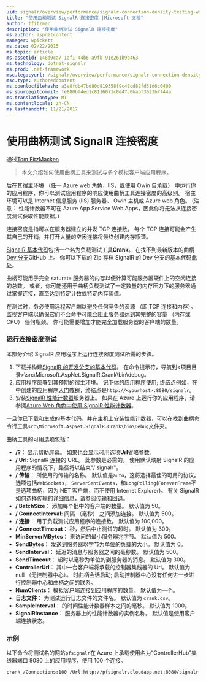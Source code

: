 ```yaml
---
uid: signalr/overview/performance/signalr-connection-density-testing-with-crank
title: "使用曲柄测试 SignalR 连接密度 |Microsoft 文档"
author: tfitzmac
description: "使用曲柄测试 SignalR 连接密度"
ms.author: aspnetcontent
manager: wpickett
ms.date: 02/22/2015
ms.topic: article
ms.assetid: 148d9ca7-1af1-44b6-a9fb-91e261b9b463
ms.technology: dotnet-signalr
ms.prod: .net-framework
msc.legacyurl: /signalr/overview/performance/signalr-connection-density-testing-with-crank
msc.type: authoredcontent
ms.openlocfilehash: a3e8fdb47bd80d819358f9c48cd82fd51d6c0400
ms.sourcegitcommit: fe880bf4ed1c8116071c0e47c0babf3623b7f44a
ms.translationtype: MT
ms.contentlocale: zh-CN
ms.lasthandoff: 11/21/2017
---
```

<a name="signalr-connection-density-testing-with-crank"></a>使用曲柄测试 SignalR 连接密度
====================
通过[Tom FitzMacken](https://github.com/tfitzmac)

> 本文介绍如何使用曲柄工具来测试与多个模拟客户端应用程序。


后在其宿主环境 （任一 Azure web 角色，IIS，或使用 Owin 自承载） 中运行你的应用程序，你可以测试应用程序的响应使用曲柄工具连接密度的高级别。 宿主环境可以是 Internet 信息服务 (IIS) 服务器、 Owin 主机或 Azure web 角色。 (注意： 性能计数器不可在 Azure App Service Web Apps，因此你将无法从连接密度测试获取性能数据。)

连接密度是指可以在服务器建立的并发 TCP 连接数。 每个 TCP 连接可能会产生其自己的开销，并打开大量的空闲连接将最终创建内存瓶颈。

[SignalR 基本代码](https://github.com/signalr/signalr)包括一个名为负载测试工具**Crank**。 在找不到最新版本的曲柄[Dev 分支](https://github.com/SignalR/signalr/tree/dev)GitHub 上。 你可以下载的 Zip 存档 SignalR 的 Dev 分支的基本代码[此处](https://github.com/SignalR/SignalR/archive/dev.zip)。

曲柄可能用于完全 saturate 服务器的内存以便计算可能服务器硬件上的空闲连接的总数。 或者，你可能还用于曲柄负载测试了一定数量的内存压力下的服务器通过掌握连接，直至达到特定计数或特定内存阈值。

在测试时，务必使用远程客户端以避免任何竞争的资源 （即 TCP 连接和内存）。 监视客户端以确保它们不会命中可能会阻止服务器达到其完整的容量 （内存或 CPU） 任何瓶颈。 你可能需要增加才能完全加载服务器的客户端的数量。

### <a name="running-a-connection-density-test"></a>运行连接密度测试

本部分介绍 SignalR 应用程序上运行连接密度测试所需的步骤。

1. 下载并构建[SignalR 的开发分支的基本代码](https://github.com/SignalR/SignalR/archive/dev.zip)。 在命令提示符，导航到&lt;项目目录&gt;\src\Microsoft.AspNet.SignalR.Crank\bin\debug。
2. 应用程序部署到其预期的宿主环境。 记下你的应用程序使用; 终结点例如，在中创建的应用程序[入门教程](../getting-started/tutorial-getting-started-with-signalr.md)，终结点是`http://<yourhost>:8080/signalr`。
3. 安装[SignalR 性能计数器](signalr-performance.md#perfcounters)服务器上。 如果在 Azure 上运行你的应用程序，请参阅[Azure Web 角色中使用 SignalR 性能计数器](using-signalr-performance-counters-in-an-azure-web-role.md)。

一旦你已下载和生成的基本代码，并在主机上安装性能计数器，可以在找到曲柄命令行工具`src\Microsoft.AspNet.SignalR.Crank\bin\Debug`文件夹。

曲柄工具的可用选项包括：

- **/?**： 显示帮助屏幕。 如果也会显示可用选项**Url**省略参数。
- **/ Url**: SignalR 连接的 URL。 此参数是必需的。 使用默认映射 SignalR 的应用程序的情况下，路径将以结束"/ signalr"。
- **/ 传输**： 所使用的传输的名称。 默认值是`auto`，这将选择最佳的可用的协议。 选项包括`WebSockets`， `ServerSentEvents`，和`LongPolling`(`ForeverFrame`不是选项曲柄，因为.NET 客户端，而不使用 Internet Explorer)。 有关 SignalR 如何选择传输的详细信息，请参阅[传输和回退](../getting-started/introduction-to-signalr.md#transports)。
- **/ BatchSize**： 添加每个批中的客户端的数量。 默认值为 50。
- **/ ConnectInterval**: 间隔 （毫秒） 之间添加连接。 默认值为 500。
- **/ 连接**： 用于负载测试应用程序的连接数。 默认值为 100,000。
- **/ ConnectTimeout**： 秒，然后中止测试的超时。 默认值为 300。
- **MinServerMBytes**： 来访问的最小服务器兆字节。 默认值为 500。
- **SendBytes**： 发送到服务器以字节为单位的负载的大小。 默认值为 0。
- **SendInterval**： 延迟的消息与服务器之间的毫秒数。 默认值为 500。
- **SendTimeout**： 超时以毫秒为单位的到服务器的消息。 默认值为 300。
- **ControllerUrl**： 其中一台客户端将承载的控制器集线器的 Url。 默认值为 null （无控制器中心）。 时曲柄会话启动; 启动控制器中心没有任何进一步进行控制器中心和曲柄之间的联系。
- **NumClients**： 模拟客户端连接到应用程序的数量。 默认值为一个。
- **日志文件**： 为测试运行日志文件的文件名。 默认值为 `crank.csv`。
- **SampleInterval**： 的时间性能计数器样本之间的毫秒。 默认值为 1000。
- **SignalRInstance**： 服务器上的性能计数器的实例名称。 默认值是使用客户端连接状态。

### <a name="example"></a>示例

以下命令将测试名的网站`pfsignalr`在 Azure 上承载使用名为"ControllerHub"集线器端口 8080 上的应用程序，使用 100 个连接。

`crank /Connections:100 /Url:http://pfsignalr.cloudapp.net:8080/signalr`
